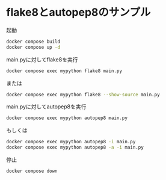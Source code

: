 # flake8とautopep8のサンプル

起動

```bash
docker compose build
docker compose up -d
```

main.pyに対してflake8を実行

```bash
docker compose exec mypython flake8 main.py
```

または

```bash
docker compose exec mypython flake8 --show-source main.py
```

main.pyに対してautopep8を実行

```bash
docker compose exec mypython autopep8 main.py
```

もしくは

```bash
docker compose exec mypython autopep8 -i main.py
docker compose exec mypython autopep8 -a -i main.py
```

停止

```bash
docker compose down
```
